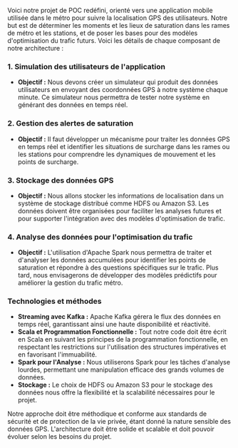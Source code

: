 Voici notre projet de POC redéfini, orienté vers une application mobile utilisée dans le métro pour suivre la localisation GPS des utilisateurs. Notre but est de déterminer les moments et les lieux de saturation dans les rames de métro et les stations, et de poser les bases pour des modèles d'optimisation du trafic futurs. Voici les détails de chaque composant de notre architecture :

### 1. **Simulation des utilisateurs de l'application**
- **Objectif :** Nous devons créer un simulateur qui produit des données utilisateurs en envoyant des coordonnées GPS à notre système chaque minute. Ce simulateur nous permettra de tester notre système en générant des données en temps réel.

### 2. **Gestion des alertes de saturation**
- **Objectif :** Il faut développer un mécanisme pour traiter les données GPS en temps réel et identifier les situations de surcharge dans les rames ou les stations pour comprendre les dynamiques de mouvement et les points de surcharge.

### 3. **Stockage des données GPS**
- **Objectif :** Nous allons stocker les informations de localisation dans un système de stockage distribué comme HDFS ou Amazon S3. Les données doivent être organisées pour faciliter les analyses futures et pour supporter l'intégration avec des modèles d'optimisation de trafic.

### 4. **Analyse des données pour l'optimisation du trafic**
- **Objectif :** L'utilisation d'Apache Spark nous permettra de traiter et d'analyser les données accumulées pour identifier les points de saturation et répondre à des questions spécifiques sur le trafic. Plus tard, nous envisagerons de développer des modèles prédictifs pour améliorer la gestion du trafic métro.

### **Technologies et méthodes**
- **Streaming avec Kafka :** Apache Kafka gérera le flux des données en temps réel, garantissant ainsi une haute disponibilité et réactivité.
- **Scala et Programmation Fonctionnelle :** Tout notre code doit être écrit en Scala en suivant les principes de la programmation fonctionnelle, en respectant les restrictions sur l'utilisation des structures impératives et en favorisant l'immuabilité.
- **Spark pour l'Analyse :** Nous utiliserons Spark pour les tâches d'analyse lourdes, permettant une manipulation efficace des grands volumes de données.
- **Stockage :** Le choix de HDFS ou Amazon S3 pour le stockage des données nous offre la flexibilité et la scalabilité nécessaires pour le projet.


Notre approche doit être méthodique et conforme aux standards de sécurité et de protection de la vie privée, étant donné la nature sensible des données GPS. L'architecture doit être solide et scalable et doit pouvoir évoluer selon les besoins du projet.
